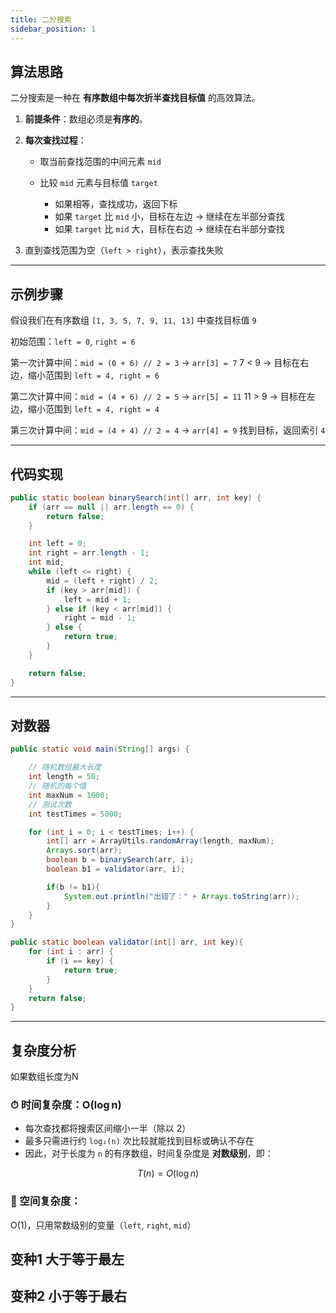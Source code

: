 ```yaml
---
title: 二分搜索
sidebar_position: 1
---
```

## 算法思路
二分搜索是一种在 **有序数组中每次折半查找目标值** 的高效算法。

1. **前提条件**：数组必须是**有序的**。
2. **每次查找过程**：

   * 取当前查找范围的中间元素 `mid`
   * 比较 `mid` 元素与目标值 `target`

     * 如果相等，查找成功，返回下标
     * 如果 `target` 比 `mid` 小，目标在左边 -> 继续在左半部分查找
     * 如果 `target` 比 `mid` 大，目标在右边 -> 继续在右半部分查找
3. 直到查找范围为空（`left > right`），表示查找失败

---

## 示例步骤

假设我们在有序数组 `[1, 3, 5, 7, 9, 11, 13]` 中查找目标值 `9`

初始范围：`left = 0`, `right = 6`

第一次计算中间：`mid = (0 + 6) // 2 = 3` → `arr[3] = 7`
7 < 9 → 目标在右边，缩小范围到 `left = 4, right = 6`

第二次计算中间：`mid = (4 + 6) // 2 = 5` → `arr[5] = 11`
11 > 9 → 目标在左边，缩小范围到 `left = 4, right = 4`

第三次计算中间：`mid = (4 + 4) // 2 = 4` → `arr[4] = 9`
找到目标，返回索引 `4`

---

## 代码实现

```java
public static boolean binarySearch(int[] arr, int key) {
    if (arr == null || arr.length == 0) {
        return false;
    }

    int left = 0;
    int right = arr.length - 1;
    int mid;
    while (left <= right) {
        mid = (left + right) / 2;
        if (key > arr[mid]) {
            left = mid + 1;
        } else if (key < arr[mid]) {
            right = mid - 1;
        } else {
            return true;
        }
    }

    return false;
}
```
---

## 对数器
```java
public static void main(String[] args) {

    // 随机数组最大长度
    int length = 50;
    // 随机的每个值
    int maxNum = 1000;
    // 测试次数
    int testTimes = 5000;

    for (int i = 0; i < testTimes; i++) {
        int[] arr = ArrayUtils.randomArray(length, maxNum);
        Arrays.sort(arr);
        boolean b = binarySearch(arr, i);
        boolean b1 = validator(arr, i);

        if(b != b1){
            System.out.println("出错了：" + Arrays.toString(arr));
        }
    }
}

public static boolean validator(int[] arr, int key){
    for (int i : arr) {
        if (i == key) {
            return true;
        }
    }
    return false;
}

```

---
## 复杂度分析
如果数组长度为N

### ⏱ 时间复杂度：**O(log n)**

* 每次查找都将搜索区间缩小一半（除以 2）
* 最多只需进行约 `log₂(n)` 次比较就能找到目标或确认不存在
* 因此，对于长度为 `n` 的有序数组，时间复杂度是 **对数级别**，即：

$$
T(n) = O(\log n)
$$

### 🧠 空间复杂度：

O(1)，只用常数级别的变量（`left`, `right`, `mid`）




## 变种1 大于等于最左

## 变种2 小于等于最右


